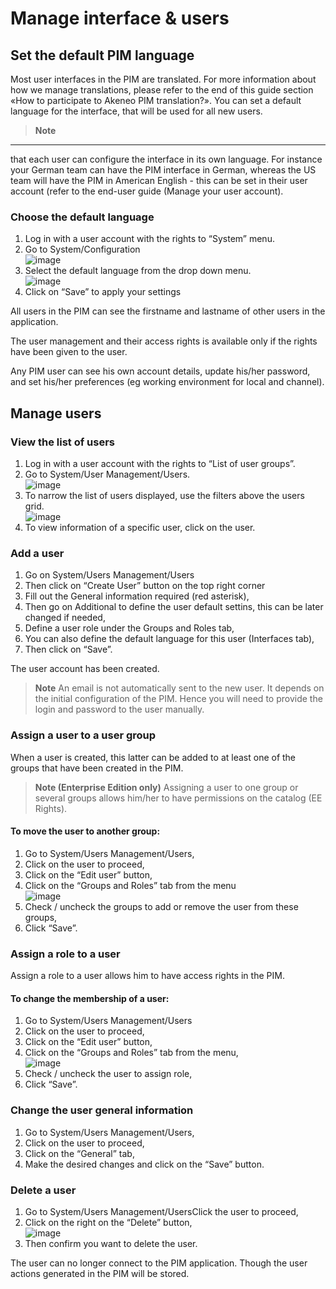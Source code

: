 # Manage interface & users

## Set the default PIM language

Most user interfaces in the PIM are translated. For more information about how we manage translations, please refer to the end of this guide section «How to participate to Akeneo PIM translation?». You can set a default language for the interface, that will be used for all new users.

> **Note**  
  ***
  that each user can configure the interface in its own language. For instance your German team can have the PIM interface in German, whereas the US team will have the PIM in American English - this can be set in their user account (refer to the end-user guide (Manage your user account).

### Choose the default language

1.  Log in with a user account with the rights to “System” menu.
1.  Go to System/Configuration  
  ![image](../img/Akn_dashboard.jpg)
1.  Select the default language from the drop down menu.  
  ![image](../img/Akn_dashboard.jpg)
1.  Click on “Save” to apply your settings

All users in the PIM can see the firstname and lastname of other users in the application.

The user management and their access rights is available only if the rights have been given to the user.

Any PIM user can see his own account details, update his/her password, and set his/her preferences (eg working environment for local and channel).

## Manage users

### View the list of users

1.  Log in with a user account with the rights to “List of user groups”.
1.  Go to System/User Management/Users.  
    ![image](../img/Akn_dashboard.jpg)
1.  To narrow the list of users displayed, use the filters above the users grid.  
    ![image](../img/Akn_dashboard.jpg)
1.  To view information of a specific user, click on the user.

### Add a user

1. Go on System/Users Management/Users
1. Then click on “Create User” button on the top right corner
1. Fill out the General information required (red asterisk),
1. Then go on Additional to define the user default settins, this can be later changed if needed,
1. Define a user role under the Groups and Roles tab,
1. You can also define the default language for this user (Interfaces tab),
1. Then click on “Save”.

The user account has been created.


> **Note**
  An email is not automatically sent to the new user. It depends on the initial configuration of the PIM. Hence you will need to provide the login and password to the user manually.

### Assign a user to a user group

When a user is created, this latter can be added to at least one of the groups that have been created in the PIM.


> **Note (Enterprise Edition only)**
  Assigning a user to one group or several groups allows him/her to have permissions on the catalog (EE Rights).


#### To move the user to another group:

1. Go to System/Users Management/Users,
1. Click on the user to proceed,
1. Click on the “Edit user” button,
1. Click on the “Groups and Roles” tab from the menu  
  ![image](../img/Akn_dashboard.jpg)
1. Check / uncheck the groups to add or remove the user from these groups,
1. Click “Save”.

### Assign a role to a user

Assign a role to a user allows him to have access rights in the PIM.

#### To change the membership of a user:

1. Go to System/Users Management/Users
1. Click on the user to proceed,
1. Click on the “Edit user” button,
1. Click on the “Groups and Roles” tab from the menu,  
  ![image](../img/Akn_dashboard.jpg)
1. Check / uncheck the user to assign role,
1. Click “Save”.

### Change the user general information

1. Go to System/Users Management/Users,
1. Click on the user to proceed,
1. Click on the “General” tab,
1. Make the desired changes and click on the “Save” button.

### Delete a user

1. Go to System/Users Management/UsersClick the user to proceed,
1. Click on the right on the “Delete” button,  
  ![image](../img/Akn_dashboard.jpg)
1. Then confirm you want to delete the user.

The user can no longer connect to the PIM application. Though the user actions generated in the PIM will be stored.
